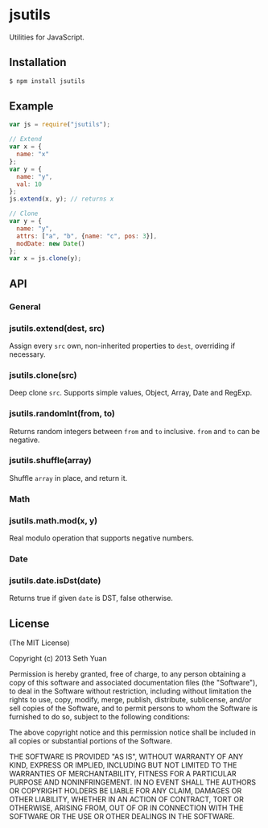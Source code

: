 # jsutils

Utilities for JavaScript.

## Installation

```bash
$ npm install jsutils
```

## Example

```js
var js = require("jsutils");

// Extend
var x = {
  name: "x"
};
var y = {
  name: "y",
  val: 10
};
js.extend(x, y); // returns x

// Clone
var y = {
  name: "y",
  attrs: ["a", "b", {name: "c", pos: 3}],
  modDate: new Date()
};
var x = js.clone(y);
```

## API

### General

### jsutils.extend(dest, src)

Assign every `src` own, non-inherited properties to `dest`, overriding if necessary.

### jsutils.clone(src)

Deep clone `src`. Supports simple values, Object, Array, Date and RegExp.

### jsutils.randomInt(from, to)

Returns random integers between `from` and `to` inclusive. `from` and `to` can be negative.

### jsutils.shuffle(array)

Shuffle `array` in place, and return it.

### Math

### jsutils.math.mod(x, y)

Real modulo operation that supports negative numbers.

### Date

### jsutils.date.isDst(date)

Returns true if given `date` is DST, false otherwise.

## License

(The MIT License)

Copyright (c) 2013 Seth Yuan

Permission is hereby granted, free of charge, to any person obtaining a copy
of this software and associated documentation files (the "Software"), to deal
in the Software without restriction, including without limitation the rights
to use, copy, modify, merge, publish, distribute, sublicense, and/or sell
copies of the Software, and to permit persons to whom the Software is
furnished to do so, subject to the following conditions:

The above copyright notice and this permission notice shall be included in
all copies or substantial portions of the Software.

THE SOFTWARE IS PROVIDED "AS IS", WITHOUT WARRANTY OF ANY KIND, EXPRESS OR
IMPLIED, INCLUDING BUT NOT LIMITED TO THE WARRANTIES OF MERCHANTABILITY,
FITNESS FOR A PARTICULAR PURPOSE AND NONINFRINGEMENT. IN NO EVENT SHALL THE
AUTHORS OR COPYRIGHT HOLDERS BE LIABLE FOR ANY CLAIM, DAMAGES OR OTHER
LIABILITY, WHETHER IN AN ACTION OF CONTRACT, TORT OR OTHERWISE, ARISING FROM,
OUT OF OR IN CONNECTION WITH THE SOFTWARE OR THE USE OR OTHER DEALINGS IN
THE SOFTWARE.
